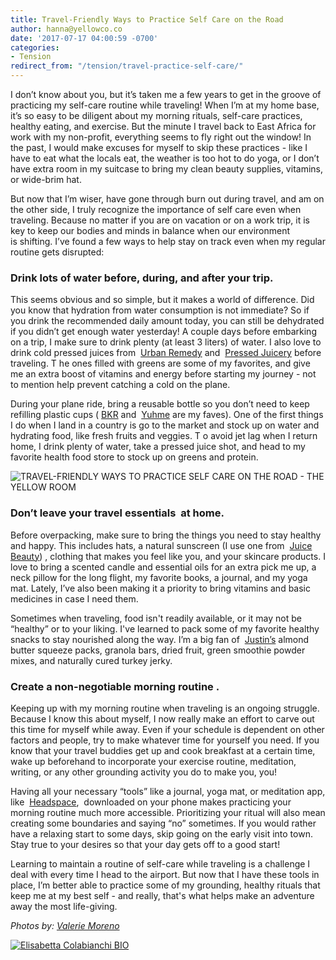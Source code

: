 ```yaml
---
title: Travel-Friendly Ways to Practice Self Care on the Road
author: hanna@yellowco.co
date: '2017-07-17 04:00:59 -0700'
categories:
- Tension
redirect_from: "/tension/travel-practice-self-care/"
---
```


I don’t know about you, but it’s taken me a few years to get in the groove of practicing my self-care routine while traveling! When I’m at my home base, it’s so easy to be diligent about my morning rituals, self-care practices, healthy eating, and exercise. But the minute I travel back to East Africa for work with my non-profit, everything seems to fly right out the window! In the past, I would make excuses for myself to skip these practices - like I have to eat what the locals eat, the weather is too hot to do yoga, or I don’t have extra room in my suitcase to bring my clean beauty supplies, vitamins, or wide-brim hat.

But now that I’m wiser, have gone through burn out during travel, and am on the other side, I truly recognize the importance of self care even when traveling. Because no matter if you are on vacation or on a work trip, it is key to keep our bodies and minds in balance when our environment is shifting. I’ve found a few ways to help stay on track even when my regular routine gets disrupted:

### **Drink lots of water before, during, and after your trip.**

This seems obvious and so simple, but it makes a world of difference. Did you know that hydration from water consumption is not immediate? So if you drink the recommended daily amount today, you can still be dehydrated if you didn’t get enough water yesterday! A couple days before embarking on a trip, I make sure to drink plenty (at least 3 liters) of water. I also love to drink cold pressed juices from  [Urban Remedy](https://urbanremedy.com) and  [Pressed Juicery](http://www.pressedjuicery.com) before traveling. T he ones filled with greens are some of my favorites, and give me an extra boost of vitamins and energy before starting my journey - not to mention help prevent catching a cold on the plane.

During your plane ride, bring a reusable bottle so you don’t need to keep refilling plastic cups ( [BKR](http://www.mybkr.com) and  [Yuhme](http://www.yuhme.se) are my faves). One of the first things I do when I land in a country is go to the market and stock up on water and hydrating food, like fresh fruits and veggies. T o avoid jet lag when I return home, I drink plenty of water, take a pressed juice shot, and head to my favorite health food store to stock up on greens and protein.

![TRAVEL-FRIENDLY WAYS TO PRACTICE SELF CARE ON THE ROAD - THE YELLOW ROOM](https://yellow-blog-images.imgix.net/2017/07/Photo-Nov-05-10-05-58-AM.jpg)

### **Don’t leave your travel essentials**  **at home.**

Before overpacking, make sure to bring the things you need to stay healthy and happy. This includes hats, a natural sunscreen (I use one from  [Juice Beauty](http://www.juicebeauty.com)) , clothing that makes you feel like you, and your skincare products. I love to bring a scented candle and essential oils for an extra pick me up, a neck pillow for the long flight, my favorite books, a journal, and my yoga mat. Lately, I’ve also been making it a priority to bring vitamins and basic medicines in case I need them.

Sometimes when traveling, food isn't readily available, or it may not be “healthy” or to your liking. I've learned to pack some of my favorite healthy snacks to stay nourished along the way. I’m a big fan of  [Justin’s](http://www.justins.com) almond butter squeeze packs, granola bars, dried fruit, green smoothie powder mixes, and naturally cured turkey jerky.

### **Create a non-negotiable morning routine** .

Keeping up with my morning routine when traveling is an ongoing struggle. Because I know this about myself, I now really make an effort to carve out this time for myself while away. Even if your schedule is dependent on other factors and people, try to make whatever time for yourself you need. If you know that your travel buddies get up and cook breakfast at a certain time, wake up beforehand to incorporate your exercise routine, meditation, writing, or any other grounding activity you do to make you, you!

Having all your necessary “tools” like a journal, yoga mat, or meditation app, like  [Headspace](http://www.headspace.com),  downloaded on your phone makes practicing your morning routine much more accessible. Prioritizing your ritual will also mean creating some boundaries and saying “no” sometimes. If you would rather have a relaxing start to some days, skip going on the early visit into town. Stay true to your desires so that your day gets off to a good start!

Learning to maintain a routine of self-care while traveling is a challenge I deal with every time I head to the airport. But now that I have these tools in place, I’m better able to practice some of my grounding, healthy rituals that keep me at my best self - and really, that's what helps make an adventure away the most life-giving.

_Photos by: [Valerie Moreno](http://www.nuanceandbubbles.com/)_

[![Elisabetta Colabianchi BIO](https://yellow-blog-images.imgix.net/2017/07/Elisabetta-Colabianchi-BIO.jpg)](http://www.globaldreamcollective.com/)

